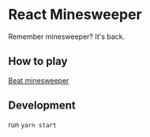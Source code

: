 # React Minesweeper

Remember minesweeper? It's back.

## How to play

[Beat minesweeper](https://www.instructables.com/How-to-beat-Minesweeper)

## Development

run `yarn start`

